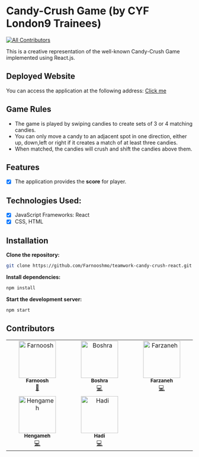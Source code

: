 # Candy-Crush Game (by CYF London9 Trainees)

<!-- ALL-CONTRIBUTORS-BADGE:START - Do not remove or modify this section -->

[![All Contributors](https://img.shields.io/badge/all_contributors-5-orange.svg?style=flat-square)](#contributors-)

<!-- ALL-CONTRIBUTORS-BADGE:END -->

This is a creative representation of the well-known Candy-Crush Game implemented using React.js.

## Deployed Website

You can access the application at the following address: <a href="https://teamwork-candycrush.netlify.app/">Click me</a>

## Game Rules

- The game is played by swiping candies to create sets of 3 or 4 matching candies.
- You can only move a candy to an adjacent spot in one direction, either up, down,left or right if it creates a match of at least three candies.
- When matched, the candies will crush and shift the candies above them.

## Features

- [x] The application provides the <b>score</b> for player.

## Technologies Used:

- [x] JavaScript Frameworks: React
- [x] CSS, HTML

## Installation

**Clone the repository:**

```bash
git clone https://github.com/Farnooshmo/teamwork-candy-crush-react.git
```

**Install dependencies:**

```bash
npm install
```

**Start the development server:**

```bash
npm start
```

## Contributors

<!-- ALL-CONTRIBUTORS-LIST:START - Do not remove or modify this section -->
<!-- prettier-ignore-start -->
<!-- markdownlint-disable -->
<table>
  <tbody>
    <tr>
     <td align="center" valign="top" width="14.28%"><a href="https://github.com/Farnooshmo"><img src="https://avatars.githubusercontent.com/u/91014204?v=4" width="100px;" alt="Farnoosh"/><br /><sub><b>Farnoosh</b></sub></a><br /><a href="https://github.com/Farnooshmo/teamwork-candy-crush-react/commits?author=Farnooshmo" title="Code">📆</a></td>
       <td align="center" valign="top" width="14.28%"><a href="https://github.com/BoshraM"><img src="https://avatars.githubusercontent.com/u/113248018?v=4" width="100px;" alt="Boshra"/><br /><sub><b>Boshra</b></sub></a><br /><a href="https://github.com/Farnooshmo/teamwork-candy-crush-react/commits?author=BoshraM" title="Code">💻</a> </td>
      <td align="center" valign="top" width="14.28%"><a href="https://github.com/farzaneh-haghani"><img src="https://avatars.githubusercontent.com/u/68525882?v=4" width="100px;" alt="Farzaneh"/><br /><sub><b>Farzaneh</b></sub></a><br /><a href="https://github.com/Farnooshmo/teamwork-candy-crush-react/commits?author=farzaneh-haghani" title="Code">💻</a></td>
       </tr>
    <tr>
      <td align="center" valign="top" width="14.28%"><a href="https://github.com/HeniMKH"><img src="https://avatars.githubusercontent.com/u/108895187?v=4" width="100px;" alt="Hengameh"/><br /><sub><b>Hengameh</b></sub></a><br /><a href="https://github.com/Farnooshmo/teamwork-candy-crush-react/commits?author=HeniMKH" title="Code">💻</a></td>
        <td align="center" valign="top" width="14.28%"><a href="https://github.com/hadipournigjeh"><img src="https://avatars.githubusercontent.com/u/108987953?v=4" width="100px;" alt="Hadi"/><br /><sub><b>Hadi</b></sub></a><br /><a href="https://github.com/Farnooshmo/teamwork-candy-crush-react/commits?author=hadipournigjeh" title="Code">💻</a></td>
        </tr>
  </tbody>
</table>

<!-- markdownlint-restore -->
<!-- prettier-ignore-end -->

<!-- ALL-CONTRIBUTORS-LIST:END -->
<!-- markdownlint-disable -->

<!-- markdownlint-restore -->
<!-- prettier-ignore-end -->

<!-- ALL-CONTRIBUTORS-LIST:END -->

